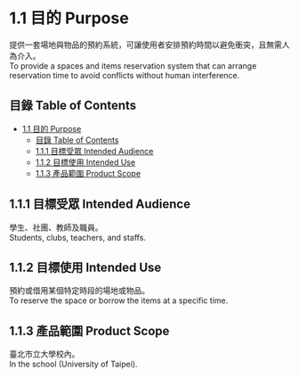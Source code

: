 # 1.1 目的 Purpose
提供一套場地與物品的預約系統，可讓使用者安排預約時間以避免衝突，且無需人為介入。  
To provide a spaces and items reservation system that can arrange reservation time to avoid conflicts without human 
interference.

## 目錄 Table of Contents
- [1.1 目的 Purpose](#11-目的-purpose)
  - [目錄 Table of Contents](#目錄-table-of-contents)
  - [1.1.1 目標受眾 Intended Audience](#111-目標受眾-intended-audience)
  - [1.1.2 目標使用 Intended Use](#112-目標使用-intended-use)
  - [1.1.3 產品範圍 Product Scope](#113-產品範圍-product-scope)

## 1.1.1 目標受眾 Intended Audience

學生、社團、教師及職員。  
Students, clubs, teachers, and staffs.

## 1.1.2 目標使用 Intended Use

預約或借用某個特定時段的場地或物品。  
To reserve the space or borrow the items at a specific time.

## 1.1.3 產品範圍 Product Scope

臺北市立大學校內。  
In the school (University of Taipei).